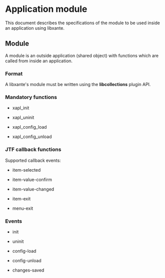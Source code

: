 # Application module

This document describes the specifications of the module to be used inside
an application using libxante.

## Module

A module is an outside application (shared object) with functions which are
called from inside an application.

### Format

A libxante's module must be written using the **libcollections** plugin
API.

### Mandatory functions

* xapl\_init

* xapl\_uninit

* xapl\_config\_load

* xapl\_config\_unload

### JTF callback functions

Supported callback events:

* item-selected

* item-value-confirm

* item-value-changed

* item-exit

* menu-exit

### Events

* init

* uninit

* config-load

* config-unload

* changes-saved

